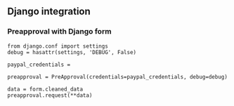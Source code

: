 
## Django integration

### Preapproval with Django form
```
from django.conf import settings
debug = hasattr(settings, 'DEBUG', False)

paypal_credentials = 

preapproval = PreApproval(credentials=paypal_credentials, debug=debug)

data = form.cleaned_data
preapproval.request(**data)

```